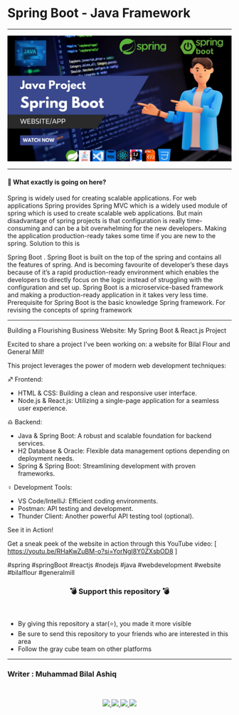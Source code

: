 # Spring Boot - Java Framework

<hr>

![Display Picture ](Front-End/spring.png)

<hr>

#### 🔷 What exactly is going on here?
Spring is widely used for creating scalable applications. For web applications Spring provides Spring MVC which is a widely used module of spring which is used to create scalable web applications. But main
disadvantage of spring projects is that configuration is really time-consuming and can be a bit overwhelming for the new developers.
Making the application production-ready takes some time if you are new to the spring. Solution to this is

Spring Boot
. Spring Boot is built on the top of the spring and contains all the features of spring. And is becoming favourite of developer’s these days because of it’s a rapid production-ready environment which enables the developers to directly focus on the logic instead of struggling with the configuration and set up. Spring Boot is a microservice-based framework and making a production-ready application in it takes very less time. Prerequisite for Spring Boot is the basic knowledge Spring framework. For revising the concepts of spring framework
***


Building a Flourishing Business Website: My Spring Boot & React.js Project

Excited to share a project I've been working on: a website for Bilal Flour and General Mill! 

This project leverages the power of modern web development techniques:

♐ Frontend:
- HTML & CSS:  Building a clean and responsive user interface.
- Node.js & React.js: Utilizing a single-page application for a seamless user experience.

♎ Backend:
- Java & Spring Boot:  A robust and scalable foundation for backend services.
- H2 Database & Oracle: Flexible data management options depending on deployment needs.
- Spring & Spring Boot: Streamlining development with proven frameworks.

♀️ Development Tools:
- VS Code/IntelliJ: Efficient coding environments.
- Postman: API testing and development.
- Thunder Client: Another powerful API testing tool (optional).

See it in Action!

Get a sneak peek of the website in action through this YouTube video: [ https://youtu.be/RHaKwZuBM-o?si=YorNgI8Y0ZXsbOD8 ]

#spring #springBoot #reactjs #nodejs #java #webdevelopment #website #bilalflour #generalmill

<h3 align="center">💣 Support this repository 💣</h3>
<br />

- By giving this repository a star(⭐️), you made it more visible
- Be sure to send this repository to your friends who are interested in this area
- Follow the gray cube team on other platforms

***
### Writer : Muhammad Bilal Ashiq 

<br />

<p align="center">
  <a href="https://github.com/thecallmeBilalAshiq">
    <img src="https://skillicons.dev/icons?i=github" />
  </a>
  <a href="https://www.linkedin.com/in/bilal-ashiq/">
    <img src="https://skillicons.dev/icons?i=linkedin" />
  </a>
    <a href="bashiq031@gmail.com">
    <img src="https://skillicons.dev/icons?i=gmail" />
  </a>
    <a href="https://www.instagram.com/theycallme_bilal_ashiq/">
    <img src="https://skillicons.dev/icons?i=instagram" />
      
  </a>
  
</p>
